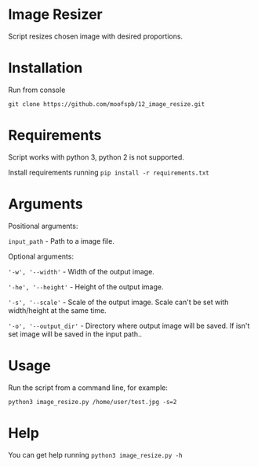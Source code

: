 # Image Resizer

Script resizes chosen image with desired proportions.

# Installation

Run from console

`git clone https://github.com/moofspb/12_image_resize.git`

# Requirements

Script works with python 3, python 2 is not supported.

Install requirements running `pip install -r requirements.txt`

# Arguments

Positional arguments:

`input_path` - Path to a image file.

Optional arguments:

`'-w', '--width'` - Width of the output image.

`'-he', '--height'` - Height of the output image.

`'-s', '--scale'` - Scale of the output image. Scale can't be set
 with width/height at the same time.

`'-o', '--output_dir'` - Directory where output image will be saved.
 If isn't set image will be saved in the input path..

# Usage

Run the script from a command line, for example:

`python3 image_resize.py /home/user/test.jpg -s=2`

# Help

You can get help running `python3 image_resize.py -h`
